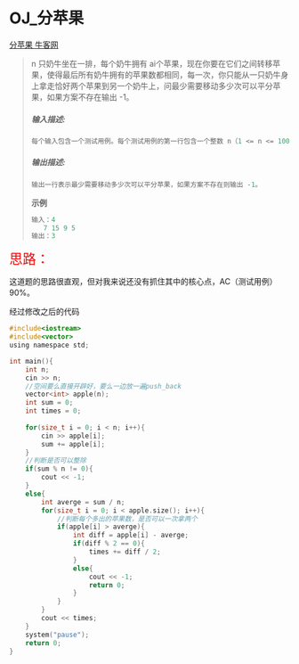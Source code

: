# OJ_分苹果

[分苹果 牛客网](https://www.nowcoder.com/questionTerminal/a174820de48147d489f64103af152709)

>n 只奶牛坐在一排，每个奶牛拥有 ai个苹果，现在你要在它们之间转移苹果，使得最后所有奶牛拥有的苹果数都相同，每一次，你只能从一只奶牛身上拿走恰好两个苹果到另一个奶牛上，问最少需要移动多少次可以平分苹果，如果方案不存在输出 -1。 
>
>##### **输入描述:**
>
>```C
>每个输入包含一个测试用例。每个测试用例的第一行包含一个整数 n（1 <= n <= 100），接下来的一行包含 n 个整数 ai（1 <= ai <= 100）。
>```
>
>##### **输出描述:**
>
>```C
>输出一行表示最少需要移动多少次可以平分苹果，如果方案不存在则输出 -1。
>```
>
> **示例**
>
>```C
>输入：4
>	 7 15 9 5
>输出：3
>```

<font size = 5 color = red>思路：</font>

这道题的思路很直观，但对我来说还没有抓住其中的核心点，AC（测试用例）90%。

经过修改之后的代码

~~~C
#include<iostream>
#include<vector>
using namespace std;

int main(){
    int n;
    cin >> n;
    //空间要么直接开辟好，要么一边放一遍push_back
    vector<int> apple(n);
    int sum = 0;
    int times = 0;
    
    for(size_t i = 0; i < n; i++){
        cin >> apple[i];
        sum += apple[i];
    }
    //判断是否可以整除
    if(sum % n != 0){
        cout << -1;
    }
    else{
        int averge = sum / n;
        for(size_t i = 0; i < apple.size(); i++){
            //判断每个多出的苹果数，是否可以一次拿两个
            if(apple[i] > averge){
                int diff = apple[i] - averge;
                if(diff % 2 == 0){
                    times += diff / 2;
                }
                else{
                    cout << -1;
                    return 0;
                }
            }
        }
        cout << times;
    }
    system("pause");
    return 0;
}
~~~

